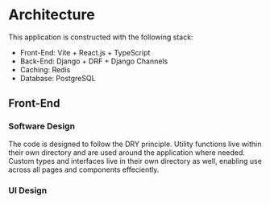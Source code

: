 # Architecture

This application is constructed with the following stack:
- Front-End: Vite + React.js + TypeScript
- Back-End: Django + DRF + Django Channels
- Caching: Redis
- Database: PostgreSQL

## Front-End

### Software Design

The code is designed to follow the DRY principle. Utility functions live within their own directory and are used around the application where needed. Custom types and interfaces live in their own directory as well, enabling use across all pages and components effeciently.

### UI Design